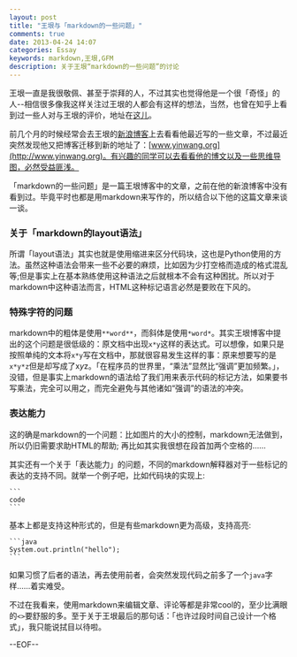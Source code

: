 ```yaml
---
layout: post
title: "王垠与「markdown的一些问题」"
comments: true
date: 2013-04-24 14:07
categories: Essay
keywords: markdown,王垠,GFM
description: 关于王垠“markdown的一些问题”的讨论
---
```


王垠一直是我很敬佩、甚至于崇拜的人，不过其实也觉得他是一个很「奇怪」的人--相信很多像我这样关注过王垠的人都会有这样的想法，当然，也曾在知乎上看到过一些人对与王垠的评价，地址在[这儿](http://www.zhihu.com/question/20102511)。

前几个月的时候经常会去王垠的[新浪博客](http://blog.sina.com.cn/yinwang0)上去看看他最近写的一些文章，不过最近突然发现他又把博客迁移到新的地址了：[www.yinwang.org](http://www.yinwang.org)。有兴趣的同学可以去看看他的博文以及一些思维导图，必然受益匪浅。

「markdown的一些问题」是一篇王垠博客中的文章，之前在他的新浪博客中没有看到过。毕竟平时也都是用markdown来写作的，所以结合以下他的这篇文章来谈一谈。

### 关于「markdown的layout语法」

所谓「layout语法」其实也就是使用缩进来区分代码块，这也是Python使用的方法。虽然这种语法会带来一些不必要的麻烦，比如因为少打空格而造成的格式混乱等;但是事实上在基本熟练使用这种语法之后就根本不会有这种困扰。所以对于markdown中这种语法而言，HTML这种标记语言必然是要败在下风的。

### 特殊字符的问题

markdown中的粗体是使用`**word**`，而斜体是使用`*word*`。其实王垠博客中提出的这个问题是很低级的：原文档中出现`x*y`这样的表达式。可以想像，如果只是按照单纯的文本将`x*y`写在文档中，那就很容易发生这样的事：原来想要写的是`x*y*z`但是却写成了x*y*z。「在程序员的世界里，“乘法”显然比“强调”更加频繁。」，没错，但是事实上markdown的语法给了我们用来表示代码的标记方法，如果要书写乘法，完全可以用之，而完全避免与其他诸如“强调”的语法的冲突。

### 表达能力

这的确是markdown的一个问题：比如图片的大小的控制，markdown无法做到，所以仍旧需要求助HTML的帮助; 再比如其实我很想在段首加两个空格的……

其实还有一个关于「表达能力」的问题，不同的markdown解释器对于一些标记的表达的支持不同。就举一个例子吧，比如代码块的实现上:

    ```
	code
	```

基本上都是支持这种形式的，但是有些markdown更为高级，支持高亮:

    ```java
	System.out.println("hello");
	```

如果习惯了后者的语法，再去使用前者，会突然发现代码之前多了一个`java`字样……着实难受。


不过在我看来，使用markdown来编辑文章、评论等都是非常cool的，至少比满眼的`<>`要舒服的多。至于关于王垠最后的那句话：「也许过段时间自己设计一个格式」，我只能说拭目以待啦。

--EOF--
